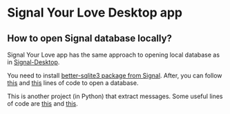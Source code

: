 # Signal Your Love Desktop app

## How to open Signal database locally?

Signal Your Love app has the same approach to opening local database as in [Signal-Desktop](https://github.com/signalapp/Signal-Desktop).

You need to install [better-sqlite3 package from Signal](https://github.com/signalapp/better-sqlite3). After, you can follow [this](https://github.com/signalapp/Signal-Desktop/blob/2a4166a8360e02e01f343723a65de6f7cb748701/ts/sql/Server.ts#L502) and [this](https://github.com/signalapp/Signal-Desktop/blob/2a4166a8360e02e01f343723a65de6f7cb748701/ts/sql/Server.ts#L442) lines of code to open a database.

This is another project (in Python) that extract messages. Some useful lines of code are [this](https://github.com/carderne/signal-export/blob/140777bd881e0c44743960ff2968145adcb07c53/sigexport/main.py#L40
) and [this](https://github.com/carderne/signal-export/blob/140777bd881e0c44743960ff2968145adcb07c53/sigexport/main.py#L503).
